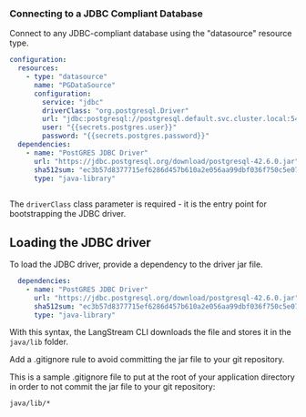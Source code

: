 ### Connecting to a JDBC Compliant Database

Connect to any JDBC-compliant database using the "datasource" resource type.

```yaml
configuration:
  resources:
    - type: "datasource"
      name: "PGDataSource"
      configuration:
        service: "jdbc"
        driverClass: "org.postgresql.Driver"
        url: "jdbc:postgresql://postgresql.default.svc.cluster.local:5432/"
        user: "{{secrets.postgres.user}}"
        password: "{{secrets.postgres.password}}"
  dependencies:
    - name: "PostGRES JDBC Driver"
      url: "https://jdbc.postgresql.org/download/postgresql-42.6.0.jar"
      sha512sum: "ec3b57d8377715ef6286d457b610a2e056aa99dbf036f750c5e07370fc8b01414b2aef5e0232d561c50f22abf0da961ee432e53734cc193a3e9bdaf6231d4fa1"
      type: "java-library"
      
```

The `driverClass` class parameter is required - it is the entry point for bootstrapping the JDBC driver.

## Loading the JDBC driver

To load the JDBC driver, provide a dependency to the driver jar file.

```yaml
  dependencies:
    - name: "PostGRES JDBC Driver"
      url: "https://jdbc.postgresql.org/download/postgresql-42.6.0.jar"
      sha512sum: "ec3b57d8377715ef6286d457b610a2e056aa99dbf036f750c5e07370fc8b01414b2aef5e0232d561c50f22abf0da961ee432e53734cc193a3e9bdaf6231d4fa1"
      type: "java-library"
```   

With this syntax, the LangStream CLI downloads the file and stores it in the `java/lib` folder.

Add a .gitignore rule to avoid committing the jar file to your git repository.

This is a sample .gitignore file to put at the root of your application directory in order to not commit the jar file to your git repository:


```gitignore
java/lib/*
```

